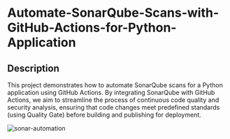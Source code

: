 # Automate-SonarQube-Scans-with-GitHub-Actions-for-Python-Application
## Description
This project demonstrates how to automate SonarQube scans for a Python application using GitHub Actions. By integrating SonarQube with GitHub Actions, we aim to streamline the process of continuous code quality and security analysis, ensuring that code changes meet predefined standards (using Quality Gate) before building and publishing for deployment.

![sonar-automation](https://github.com/user-attachments/assets/6193809d-7aed-484d-927e-b8b5484a572d)

